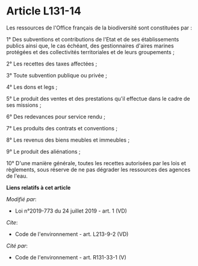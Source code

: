 # Article L131-14

Les ressources de l'Office français de la biodiversité sont constituées par :

1° Des subventions et contributions de l'Etat et de ses établissements publics ainsi que, le cas échéant, des gestionnaires
d'aires marines protégées et des collectivités territoriales et de leurs groupements ;

2° Les recettes des taxes affectées ;

3° Toute subvention publique ou privée ;

4° Les dons et legs ;

5° Le produit des ventes et des prestations qu'il effectue dans le cadre de ses missions ;

6° Des redevances pour service rendu ;

7° Les produits des contrats et conventions ;

8° Les revenus des biens meubles et immeubles ;

9° Le produit des aliénations ;

10° D'une manière générale, toutes les recettes autorisées par les lois et règlements, sous réserve de ne pas dégrader les
ressources des agences de l'eau.

**Liens relatifs à cet article**

_Modifié par_:

  - Loi n°2019-773 du 24 juillet 2019 - art. 1 (VD)

_Cite_:

  - Code de l'environnement - art. L213-9-2 (VD)

_Cité par_:

  - Code de l'environnement - art. R131-33-1 (V)
